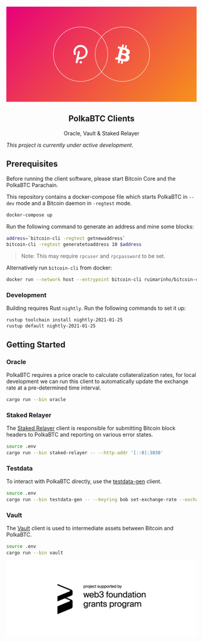<p align="center">
  <a href="https://gitlab.com/interlay/polkabtc-clients">
    <img src="media/polka_btc.png">
  </a>

  <h2 align="center">PolkaBTC Clients</h2>

  <p align="center">
    Oracle, Vault & Staked Relayer
  </p>
</p>

_This project is currently under active development_.

## Prerequisites

Before running the client software, please start Bitcoin Core and the PolkaBTC Parachain.

This repository contains a docker-compose file which starts PolkaBTC in `--dev` mode and
a Bitcoin daemon in `-regtest` mode.

```bash
docker-compose up
```

Run the following command to generate an address and mine some blocks:

```bash
address=`bitcoin-cli -regtest getnewaddress`
bitcoin-cli -regtest generatetoaddress 10 $address
```

> Note: This may require `rpcuser` and `rpcpassword` to be set.

Alternatively run `bitcoin-cli` from docker: 

```bash
docker run --network host --entrypoint bitcoin-cli ruimarinho/bitcoin-core:0.20 -regtest -rpcuser=rpcuser -rpcpassword=rpcpassword ${COMMAND}
```

### Development

Building requires Rust `nightly`. Run the following commands to set it up:

```
rustup toolchain install nightly-2021-01-25
rustup default nightly-2021-01-25
```

## Getting Started

### Oracle

PolkaBTC requires a price oracle to calculate collateralization rates, for local development we can run this client
to automatically update the exchange rate at a pre-determined time interval.

```bash
cargo run --bin oracle
```

### Staked Relayer

The [Staked Relayer](./staked-relayer/README.md) client is responsible for submitting Bitcoin block headers to PolkaBTC and reporting on various error states.

```bash
source .env
cargo run --bin staked-relayer -- --http-addr '[::0]:3030'
```

### Testdata

To interact with PolkaBTC directly, use the [testdata-gen](./testdata-gen/README.md) client.

```bash
source .env
cargo run --bin testdata-gen -- --keyring bob set-exchange-rate --exchange-rate 1
```

### Vault

The [Vault](./vault/README.md) client is used to intermediate assets between Bitcoin and PolkaBTC.

```bash
source .env
cargo run --bin vault
```

<p align="center">
  <a href="https://web3.foundation/grants/">
    <img src="media/web3_grants.png">
  </a>
</p>
